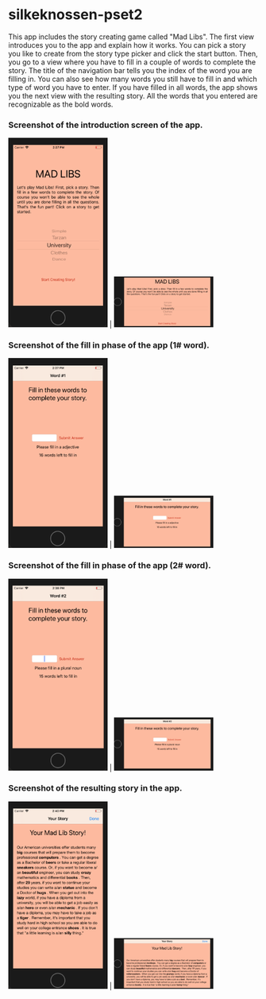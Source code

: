 # silkeknossen-pset2

This app includes the story creating game called "Mad Libs". The first view introduces you to the app and explain how it works. You can pick a story you like to create from the story type picker and click the start button. Then, you go to a view where you have to fill in a couple of words to complete the story. The title of the navigation bar tells you the index of the word you are filling in. You can also see how many words you still have to fill in and which type of word you have to enter. If you have filled in all words, the app shows you the next view with the resulting story. All the words that you entered are recognizable as the bold words.

### Screenshot of the introduction screen of the app.
<img src="https://github.com/SilkeKnossen/silkeknossen-pset2/blob/master/screenshots/Schermafbeelding1.png" width="200"> | <img src="https://github.com/SilkeKnossen/silkeknossen-pset2/blob/master/screenshots/Schermafbeelding11.png" width="200">


### Screenshot of the fill in phase of the app (1# word).
<img src="https://github.com/SilkeKnossen/silkeknossen-pset2/blob/master/screenshots/Schermafbeelding2.png" width="200"> | <img src="https://github.com/SilkeKnossen/silkeknossen-pset2/blob/master/screenshots/Schermafbeelding22.png" width="200">

### Screenshot of the fill in phase of the app (2# word).
<img src="https://github.com/SilkeKnossen/silkeknossen-pset2/blob/master/screenshots/Schermafbeelding3.png" width="200"> | <img src="https://github.com/SilkeKnossen/silkeknossen-pset2/blob/master/screenshots/Schermafbeelding33.png" width="200">

### Screenshot of the resulting story in the app.
<img src="https://github.com/SilkeKnossen/silkeknossen-pset2/blob/master/screenshots/Schermafbeelding4.png" width="200"> | <img src="https://github.com/SilkeKnossen/silkeknossen-pset2/blob/master/screenshots/Schermafbeelding44.png" width="200">
